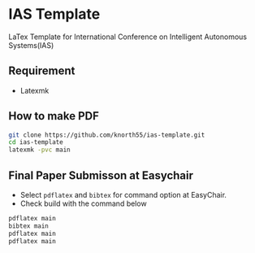 # IAS Template

LaTex Template for International Conference on Intelligent Autonomous Systems(IAS)

## Requirement

- Latexmk

## How to make PDF

```bash
git clone https://github.com/knorth55/ias-template.git
cd ias-template
latexmk -pvc main
```

## Final Paper Submisson at Easychair
- Select `pdflatex` and `bibtex` for command option at EasyChair.
- Check build with the command below

```bash
pdflatex main
bibtex main
pdflatex main
pdflatex main
```

